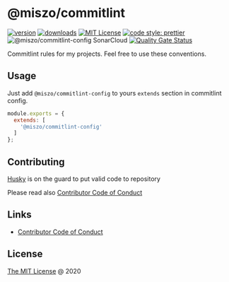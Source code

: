 # @miszo/commitlint

[![version](https://img.shields.io/npm/v/@miszo/commitlint-config.svg)](https://www.npmjs.com/package/@miszo/commitlint-config)
[![downloads](https://img.shields.io/npm/dw/@miszo/commitlint-config.svg)](https://npm-stat.com/charts.html?package=@miszo/commitlint-config&from=2019-02-24)
[![MIT License](https://img.shields.io/npm/l/@miszo/commitlint-config.svg)](http://opensource.org/licenses/MIT)
[![code style: prettier](https://img.shields.io/badge/code_style-prettier-ff69b4.svg)](https://github.com/prettier/prettier)
![@miszo/commitlint-config SonarCloud](https://github.com/miszo/configs/workflows/@miszo/commitlint-config%20SonarCloud/badge.svg)
[![Quality Gate Status](https://sonarcloud.io/api/project_badges/measure?project=@miszo/commitlint-config&metric=alert_status)](https://sonarcloud.io/dashboard?id=@miszo/commitlint-config)

Commitlint rules for my projects. Feel free to use these conventions.

## Usage

Just add `@miszo/commitlint-config` to yours `extends` section in commitlint config.

```javascript
module.exports = {
  extends: [
    '@miszo/commitlint-config'
  ]
};
```

## Contributing

[Husky](https://github.com/typicode/husky) is on the guard to put valid code to repository

Please read also [Contributor Code of Conduct](./CODE_OF_CONDUCT.md)

## Links

- [Contributor Code of Conduct](./CODE_OF_CONDUCT.md)

## License

[The MIT License](https://miszo.mit-license.org) @ 2020

